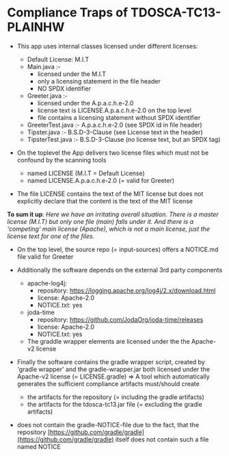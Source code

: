 # Compliance Traps of TDOSCA-TC13-PLAINHW

* This app uses internal classes licensed under different licenses:
  - Default License: M.I.T
  - Main.java :-
    - licensed under the M.I.T
    - only a licensing statement in the file header
    - NO SPDX identifier
  - Greeter.java :-
    - licensed under the A.p.a.c.h.e-2.0
    - license text is LICENSE.A.p.a.c.h.e-2.0 on the top level
    - file contains a licensing statement without SPDX identifier
  - GreeterTest.java :- A.p.a.c.h.e-2.0 (see SPDX id in file header)
  - Tipster.java :- B.S.D-3-Clause (see License text in the header)
  - TipsterTest.java :- B.S.D-3-Clause (no license text, but an SPDX tag)

* On the toplevel the App delivers two license files which must not be confound by the scanning tools
  - named LICENSE (M.I.T = Default License)
  - named LICENSE.A.p.a.c.h.e-2.0 (= valid for Greeter)

* The file LICENSE contains the text of the MIT license but does not explicitly declare that the content is the text of the MIT license

**To sum it up**: *Here we have an irritating overall situation. There is a master license (M.I.T) but only one file (main) falls under it. And there is a 'competing' main license (Apache), which is not a main license, just the license text for one of the files.*

* On the top level, the source repo (= input-sources) offers a NOTICE.md file valid for Greeter

* Additionally the software depends on the external 3rd party components
  * apache-log4j:
    - repository: https://logging.apache.org/log4j/2.x/download.html
    - license: Apache-2.0
    - NOTICE.txt: yes
  * joda-time
    - repository: https://github.com/JodaOrg/joda-time/releases
    - license: Apache-2.0
    - NOTICE.txt: yes
  - The graddle wrapper elements are licensed under the the Apache-v2 license

* Finally the software contains the gradle wrapper script, created by 'gradle wrapper' and the gradle-wrapper.jar  both licensed under the Apache-v2 license (= LICENSE.gradle) => A tool which automatically generates the sufficient compliance artifacts must/should create
  - the artifacts for the repository (= including the gradle artifacts)
  - the artifacts for the tdosca-tc13.jar file (= excluding the gradle artifacts)
* does not contain the gradle-NOTICE-file due to the fact, that the repository [https://github.com/gradle/gradle](https://github.com/gradle/gradle) itself does not contain such a file named NOTICE
